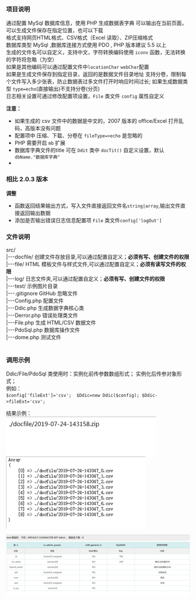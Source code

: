 ### 项目说明
通过配置 MySql 数据库信息，使用 PHP 生成数据表字典
可以输出在当前页面，可以生成文件保存在指定位置，也可以下载    
格式支持网页HTML格式、CSV格式（Excel 读取）、ZIP压缩格式      
数据库类型 MySql ,数据库连接方式使用 PDO , PHP 版本建议 5.5 以上  
生成的文件名可以自定义，支持中文，字符转换编码使用 `iconv` 函数，无法转换的字符将忽略（为空）      
如果是其他编码可以通过配置文件中`locationChar` `webChar`配置  
如果是生成文件保存到指定目录，返回的是数据文件目录地址
支持分卷，限制每个文件写入多少张表，防止数据表过多文件打开时响应时间过长; 如果生成数据类型 `type=echo`(直接输出)不支持分卷(分页)  
日志相关设置可通过修改配置项设置，`File` 类文件 `config` 属性自定义

**注意：**  <br/>
- 如果生成的 csv 文件中的数据是中文的，2007 版本的 office/Excel 打开乱码，高版本没有问题
- 配置项中 压缩、下载、分卷在 `fileType=>echo` 是忽略的
- PHP 需要开启 `mb` 扩展   
- 数据库字典文件的title 可在 `Ddit` 类中 `docTit()` 自定义设置，默认 `dbName."数据库字典"`
- 

### 相比 2.0.3 版本
**调整**<br/>
- 函数返回结果输出方式，写入文件直接返回文件名`string|array`,输出文件直接返回输出数据
- 添加是否输出错误日志信息配置项 `File` 类文件`config['logOut']`

### 文件说明
src/     
|---docfile/		创建文件存放目录,可以通过配置自定义；**必须有写、创建文件的权限**<br/>
|---file/			HTML 模板文件与样式文件,可以通过配置自定义；**必须有读写文件的权限**<br/>
|---log/			日志文件夹,可以通过配置自定义；**必须有写、创建文件的权限**<br/>
|---test/			示例图片目录       
|---.gitignore		GitHub 忽略文件      
|---Config.php		配置文件     
|---Ddic.php		生成数据字典核心类     
|---Derror.php		错误处理类文件     
|---File.php		生成 HTML/CSV 数据文件    
|---PdoSql.php		数据库操作文件      
|---dome.php		测试文件     
<br/>

### 调用示例
Ddic/File/PdoSql 类使用时：实例化前传参数数组形式； 实例化后传参对象形式；   
例如：  
      `$config['fileExt']='csv'; 
       $Ddic=new Ddic($config);
       $Ddic->fileExt='csv';` 
      
结果示例：  
![示例单个文件](./src/test/test_file.png)
![示例多个文件](./src/test/test_files.png)  

![示例直接输出文件](./src/test/test_echo.png)